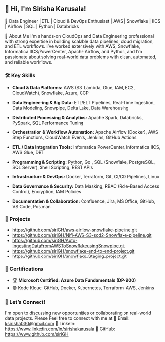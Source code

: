 ## 👋 Hi, I'm Sirisha Karusala!
🎯 Data Engineer | ETL | Cloud & DevOps Enthusiast | AWS | Snowflake | IICS | Airflow | SQL | Python | Databricks

🌟 About Me
I'm a hands-on CloudOps and Data Engineering professional with strong expertise in building scalable data pipelines, cloud migration, and ETL workflows. I’ve worked extensively with AWS, Snowflake, Informatica IICS/PowerCenter, Apache Airflow, and Python, and I’m passionate about solving real-world data problems with clean, automated, and reliable workflows.

### 🛠️ Key Skills

- **Cloud & Data Platforms:**  AWS (S3, Lambda, Glue, IAM, EC2, CloudWatch), Snowflake, Azure, GCP 

- **Data Engineering & Big Data:**  ETL/ELT Pipelines, Real-Time Ingestion, Data Modeling, Snowpipe, Delta Lake, Data Warehousing

- **Distributed Processing & Analytics:**  Apache Spark, Databricks, PySpark, SQL Performance Tuning

- **Orchestration & Workflow Automation:** Apache Airflow (Docker), AWS Step Functions, CloudWatch Events, Jenkins, GitHub Actions

- **ETL / Data Integration Tools:**  Informatica PowerCenter, Informatica IICS, AWS Glue, DBT 

- **Programming & Scripting:**  Python, Go , SQL (Snowflake, PostgreSQL, SQL Server), Shell Scripting, REST APIs

- **Infrastructure & DevOps:**  Docker, Terraform, Git, CI/CD Pipelines, Linux

- **Data Governance & Security:**  Data Masking, RBAC (Role-Based Access Control), Encryption, IAM Policies

- **Documentation & Collaboration:**  Confluence, Jira, MS Office, GitHub, VS Code, Postman

### 📂 Projects

- https://github.com/siriGH/aws-airflow-snowflake-pipeline.git
- https://github.com/siriGH/Nifi-AWS-S3-scd2-Snowflake-pipeline.git
- https://github.com/siriGH/Auto-IngestingDataFromAWSToSnowflakeusingSnowpipe.git
- https://github.com/siriGH/snowflake-end-to-end-project.git
- https://github.com/siriGH/snowflake_Staging_project.git

### 🏅 Certifications
- 🏆 **Microsoft Certified: Azure Data Fundamentals (DP-900)** 
- 🟢 Kode Kloud: GitHub, Docker, Kubernetes, Terraform, AWS, Jenkins


### 🤝 Let’s Connect!
I'm open to discussing new opportunities or collaborating on real-world data projects.
Please Feel free to connect with me at
📧 Email: ksirisha030@gmail.com
🔗 LinkeIn: https://www.linkedin.com/in/sirishakarusala
🐙 GitHub: https://www.github.com/siriGH




